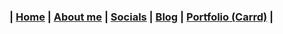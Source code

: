 ### | [Home][d1] | [About me][d2] | [Socials][d3] | [Blog][d4] | [Portfolio (Carrd)][d5] |

[d1]: /index.html
[d2]: /pages/aboutMe.html
[d3]: /pages/socials.html
[d4]: /blog/
[d5]: /portfolio.html